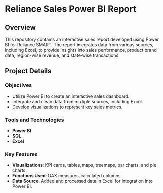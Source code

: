 # Reliance Sales Power BI Report

## Overview
This repository contains an interactive sales report developed using Power BI for Reliance SMART. The report integrates data from various sources, including Excel, to provide insights into sales performance, product brand data, region-wise revenue, and state-wise transactions.

## Project Details
### Objectives
- Utilize Power BI to create an interactive sales dashboard.
- Integrate and clean data from multiple sources, including Excel.
- Develop visualizations to represent key sales metrics.

### Tools and Technologies
- **Power BI**
- **SQL**
- **Excel**

### Key Features
- **Visualizations**: KPI cards, tables, maps, treemaps, bar charts, and pie charts.
- **Functions Used**: DAX measures, calculated columns.
- **Data Source**: Added and processed data in Excel for integration into Power BI.
